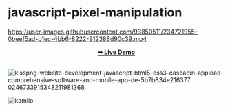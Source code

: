 # javascript-pixel-manipulation

https://user-images.githubusercontent.com/93850511/234721955-0beef5ad-b1ec-4bb6-8222-912388d90c39.mp4

<div align="center">
 <a href="https://kamblack66.github.io/javascript-pixel-manipulation/"><strong>➥ Live Demo</strong></a>
</div>
<br>

![kisspng-website-development-javascript-html5-css3-cascadin-appload-comprehensive-software-and-mobile-app-de-5b7b834e216377 0246733915348211981368](https://user-images.githubusercontent.com/93850511/234722228-93ea3ee5-4c7a-4d58-ba92-a2e1e96fec44.png)

![kamilo](https://user-images.githubusercontent.com/93850511/225447360-625a7de8-f22a-41e8-ae5c-f6768c5ec097.svg)
